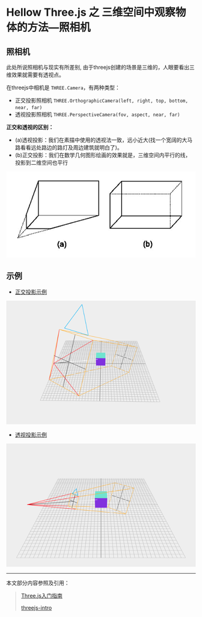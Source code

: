 # Hellow Three.js 之 三维空间中观察物体的方法—照相机

## 照相机

此处所说照相机与现实有所差别, 由于threejs创建的场景是三维的，人眼要看出三维效果就需要有透视点。

在threejs中相机是 `THREE.Camera`，有两种类型：

- 正交投影照相机 `THREE.OrthographicCamera(left, right, top, bottom, near, far)`
- 透视投影照相机 `THREE.PerspectiveCamera(fov, aspect, near, far)`

**正交和透视的区别：**

- (a)透视投影：我们在素描中使用的透视法一致，远小近大(找一个宽阔的大马路看看远处路边的路灯及周边建筑就明白了)。
- (b)正交投影：我们在数学几何图形绘画的效果就是，三维空间内平行的线，投影到二维空间也平行

![正交和透视](./images/camera-ab.png)


## 示例

- [正交投影示例](../demo/hello-threejs/hello-OrthographicCamera.html)

![orthographicCamera](./images/orthographicCamera.png) 

- [透视投影示例](../demo/hello-threejs/hello-PerspectiveCamera.html)

![perspectiveCamera](./images/perspectiveCamera.png)

------

本文部分内容参照及引用：

> [Three.js入门指南](http://www.ituring.com.cn/book/1272)
>
> [threejs-intro](http://davidscottlyons.com/threejs-intro/)
